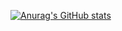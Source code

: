 [![Anurag's GitHub stats](https://github-readme-stats.vercel.app/api?username=Phan_Hoang_Quoc_Tu)](https://github.com/anuraghazra/github-readme-stats)
